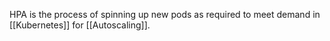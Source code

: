 HPA is the process of spinning up new pods as required to meet demand in [[Kubernetes]] for [[Autoscaling]].